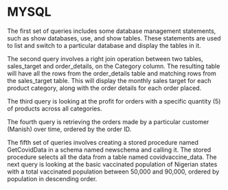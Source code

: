 # MYSQL
The first set of queries includes some database management statements, such as show databases, use, and show tables. These statements are used to list and switch to a particular database and display the tables in it.


The second query involves a right join operation between two tables, sales_target and order_details, on the Category column. The resulting table will have all the rows from the order_details table and matching rows from the sales_target table. This will display the monthly sales target for each product category, along with the order details for each order placed.


The third query is looking at the profit for orders with a specific quantity (5) of products across all categories.


The fourth query is retrieving the orders made by a particular customer (Manish) over time, ordered by the order ID.


The fifth set of queries involves creating a stored procedure named GetCovidData in a schema named newschema and calling it. The stored procedure selects all the data from a table named covidvaccine_data. The next query is looking at the basic vaccinated population of Nigerian states with a total vaccinated population between 50,000 and 90,000, ordered by population in descending order.
